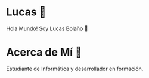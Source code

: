 # Lucas 👾
Hola Mundo! Soy Lucas Bolaño 👾

# Acerca de Mí 👤
Estudiante de Informática y desarrollador en formación.

